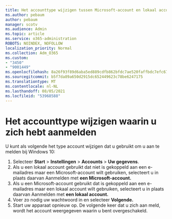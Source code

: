 ```yaml
---
title: Het accounttype wijzigen tussen Microsoft-account en lokaal account
ms.author: pebaum
author: pebaum
manager: scotv
ms.audience: Admin
ms.topic: article
ms.service: o365-administration
ROBOTS: NOINDEX, NOFOLLOW
localization_priority: Normal
ms.collection: Adm_O365
ms.custom:
- "3450"
- "9001449"
ms.openlocfilehash: 8a26f93f89d6aba5ed889cdfb862bfdc7ae520faffbdc7efc6778a38c8ba12af
ms.sourcegitcommit: b5f7da89a650d2915dc652449623c78be6247175
ms.translationtype: MT
ms.contentlocale: nl-NL
ms.lasthandoff: 08/05/2021
ms.locfileid: "53968588"
---
```

# <a name="change-the-account-type-that-you-sign-in-with"></a>Het accounttype wijzigen waarin u zich hebt aanmelden

U kunt als volgende het type account wijzigen dat u gebruikt om u aan te melden bij Windows 10:

1. Selecteer **Start**  >  **Instellingen**  >  **Accounts**  >  **Uw gegevens**.
2. Als u een lokaal account gebruikt dat niet is gekoppeld aan een e-mailadres maar een Microsoft-account wilt gebruiken, selecteert u in plaats daarvan Aanmelden met **een Microsoft-account.**
3. Als u een Microsoft-account gebruikt dat is gekoppeld aan een e-mailadres maar een lokaal account wilt gebruiken, selecteert u in plaats daarvan Aanmelden met **een lokaal account.**
4. Voer zo nodig uw wachtwoord in en selecteer **Volgende.**
5. Start uw apparaat opnieuw op. De volgende keer dat u zich aan meld, wordt het account weergegeven waarin u bent overgeschakeld.